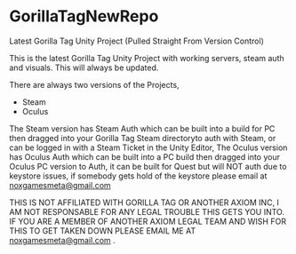 # GorillaTagNewRepo
Latest Gorilla Tag Unity Project (Pulled Straight From Version Control)

This is the latest Gorilla Tag Unity Project with working servers, steam auth and visuals. This will always be updated.

There are always two versions of the Projects,
- Steam
- Oculus

The Steam version has Steam Auth which can be built into a build for PC then dragged into your Gorilla Tag Steam directoryto auth with Steam, or can be logged in with a Steam Ticket in the Unity Editor,
The Oculus version has Oculus Auth which can be built into a PC build then dragged into your Oculus PC version to Auth, it can be built for Quest but will NOT auth due to keystore issues, if somebody gets hold of the keystore please email at noxgamesmeta@gmail.com

THIS IS NOT AFFILIATED WITH GORILLA TAG OR ANOTHER AXIOM INC, I AM NOT RESPONSABLE FOR ANY LEGAL TROUBLE THIS GETS YOU INTO. IF YOU ARE A MEMBER OF ANOTHER AXIOM LEGAL TEAM AND WISH FOR THIS TO GET TAKEN DOWN PLEASE EMAIL ME AT noxgamesmeta@gmail.com .
